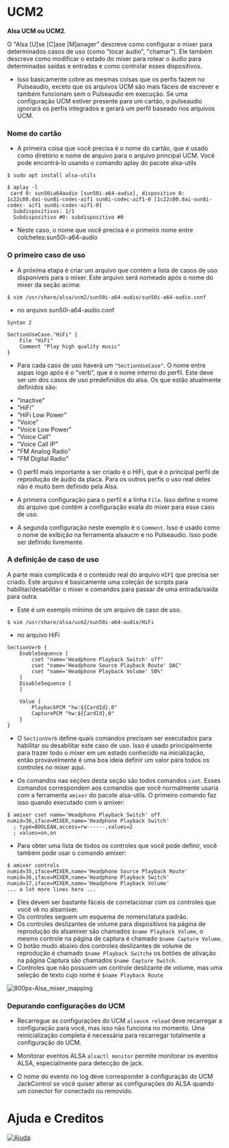 # UCM2
**Alsa UCM ou UCM2**.

O "Alsa [U]se [C]ase [M]anager" descreve como configurar o mixer para determinados casos de uso (como "tocar áudio", "chamar"). Ele também descreve como modificar o estado do mixer para rotear o áudio para determinadas saídas e entradas e como controlar esses dispositivos.

- Isso basicamente cobre as mesmas coisas que os perfis fazem no Pulseaudio, exceto que os arquivos UCM são mais fáceis de escrever e também funcionam sem o Pulseaudio em execução. Se uma configuração UCM estiver presente para um cartão, o pulseaudio ignorará os perfis integrados e gerará um perfil baseado nos arquivos UCM.

### Nome do cartão
- A primeira coisa que você precisa é o nome do cartão, que é usado como diretório e nome de arquivo para o arquivo principal UCM. Você pode encontrá-lo usando o comando aplay do pacote alsa-utils
```
$ sudo apt install alsa-utils
```
```
$ aplay -l
 card 0: sun50ia64audio [sun50i-a64-audio], dispositivo 0: 1c22c00.dai-sun8i-codec-aif1 sun8i-codec-aif1-0 [1c22c00.dai-sun8i-codec- aif1 sun8i-codec-aif1-0] 
  Subdispositivos: 1/1 
  Subdispositivo #0: subdispositivo #0
```
- Neste caso, o nome que você precisa é o primeiro nome entre colchetes:sun50i-a64-audio

### O primeiro caso de uso
- A próxima etapa é criar um arquivo que contém a lista de casos de uso disponíveis para o mixer. Este arquivo será nomeado após o nome do mixer da seção acima:
```
$ vim /usr/share/alsa/ucm2/sun50i-a64-audio/sun50i-a64-audio.conf
```
- no arquivo sun50i-a64-audio.conf
```
Syntax 2

SectionUseCase."HiFi" {
	File "HiFi"
	Comment "Play high quality music"
}
```
- Para cada caso de uso haverá um `"SectionUseCase"`. O nome entre aspas logo após é o "verb", que é o nome interno do perfil. Este deve ser um dos casos de uso predefinidos do alsa. Os que estão atualmente definidos são:
* "Inactive"
* "HiFi"
* "HiFi Low Power"
* "Voice"
* "Voice Low Power"
* "Voice Call"
* "Voice Call IP"
* "FM Analog Radio"
* "FM Digital Radio"

- O perfil mais importante a ser criado é o HiFi, que é o principal perfil de reprodução de áudio da placa. Para os outros perfis o uso real deles não é muito bem definido pela Alsa.

- A primeira configuração para o perfil é a linha `File`. Isso define o nome do arquivo que contém a configuração exata do mixer para esse caso de uso.

- A segunda configuração neste exemplo é o `Comment`. Isso é usado como o nome de exibição na ferramenta alsaucm e no Pulseaudio. Isso pode ser definido livremente.

### A definição de caso de uso
A parte mais complicada é o conteúdo real do arquivo `HIFI` que precisa ser criado. Este arquivo é basicamente uma coleção de scripts para habilitar/desabilitar o mixer e comandos para passar de uma entrada/saída para outra.

- Este é um exemplo mínimo de um arquivo de caso de uso.
```
$ vim /usr/share/alsa/ucm2/sun50i-a64-audio/HiFi
```
- no arquivo HiFi
```
SectionVerb {
	EnableSequence [
		cset "name='Headphone Playback Switch' off"
		cset "name='Headphone Source Playback Route' DAC"
		cset "name='Headphone Playback Volume' 50%"
	]
	DisableSequence [
	]

	Value {
		PlaybackPCM "hw:${CardId},0"
		CapturePCM "hw:${CardId},0"
	}
}
```
- O `SectionVerb` define quais comandos precisam ser executados para habilitar ou desabilitar este caso de uso. Isso é usado principalmente para trazer todo o mixer em um estado conhecido na inicialização, então provavelmente é uma boa ideia definir um valor para todos os controles no mixer aqui.

- Os comandos nas seções desta seção são todos comandos `cset`. Esses comandos correspondem aos comandos que você normalmente usaria com a ferramenta `amixer` do pacote alsa-utils. O primeiro comando faz isso quando executado com o amixer:
```
$ amixer cset name='Headphone Playback Switch' off
numid=36,iface=MIXER,name='Headphone Playback Switch'
  ; type=BOOLEAN,access=rw------,values=2
  ; values=on,on
```
- Para obter uma lista de todos os controles que você pode definir, você também pode usar o comando amixer:
```
$ amixer controls
numid=35,iface=MIXER,name='Headphone Source Playback Route'
numid=36,iface=MIXER,name='Headphone Playback Switch'
numid=17,iface=MIXER,name='Headphone Playback Volume'
... a lot more lines here ...
```
- Eles devem ser bastante fáceis de correlacionar com os controles que você vê no alsamixer. 
- Os controles seguem um esquema de nomenclatura padrão. 
- Os controles deslizantes de volume para dispositivos na página de reprodução do alsamixer são chamados `$name Playback Volume`, o mesmo controle na página de captura é chamado `$name Capture Volume`. 
- O botão mudo abaixo dos controles deslizantes de volume de reprodução é chamado `$name Playback Switche` os botões de ativação na página Captura são chamados `$name Capture Switch`. 
- Controles que não possuem um controle deslizante de volume, mas uma seleção de texto cujo nome é `$name Playback Route`

![800px-Alsa_mixer_mapping](https://user-images.githubusercontent.com/28354751/156912949-245827ba-d8b1-463a-acb5-bae740d2e7b6.png)
### Depurando configurações do UCM
- Recarregue as configurações do UCM
`alsaucm reload` deve recarregar a configuração para você, mas isso não funciona no momento. Uma reinicialização completa é necessária para recarregar totalmente a configuração do UCM.

- Monitorar eventos ALSA
`alsactl monitor` permite monitorar os eventos ALSA, especialmente para detecção de jack. 
- O nome do evento no log deve corresponder à configuração do UCM JackControl se você quiser alterar as configurações do ALSA quando um conector for conectado ou removido.
# Ajuda e Creditos
[![Ajuda](https://wiki.postmarketos.org/logo.png)](https://wiki.postmarketos.org/wiki/Alsa_UCM).
